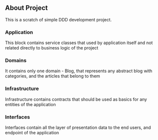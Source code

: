 ## About Project

This is a scratch of simple DDD development project.

### Application

This block contains service classes that used by application itself and not related directly to business logic of the project

### Domains

It contains only one domain - Blog, that represents any abstract blog with categories, and the articles that belong to them

### Infrastructure 

Infrastructure contains contracts that should be used as basics for any entities of the application

### Interfaces 

Interfaces contain all the layer of presentation data to the end users, and endpoint of the application
